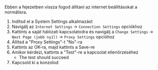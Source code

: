 Ebben a fejezetben vissza fogod állítani az internet beállításokat a normálisra.

1. Indítsd el a System Settings alkalmazást
2. Navigálj az `Internet Settings` -> `Connection Settings` opciókhoz
3. Kattints a saját hálózati kapcsolatodra és navigálj a `Change Settings` -> `Next Page (jobb nyíl)` -> `Proxy Settings` opcióhoz
4. Állítsd a "Proxy Settings"-t "No"-ra
5. Kattints az OK-ra, majd kattints a Save-re
6. Amikor kérdezi, kattints a "Test"-re a kapcsolat ellenőrzéséhez
   - The test should succeed
7. Kapcsold ki a konzolod
